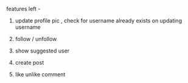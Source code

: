 features left - 
1. update profile pic , check for username already exists on updating username

2. follow / unfollow
3. show suggested user
4. create post
5. like unlike comment 

